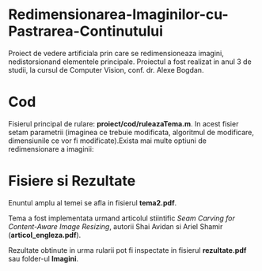 # Redimensionarea-Imaginilor-cu-Pastrarea-Continutului

Proiect de vedere artificiala prin care se redimensioneaza imagini, nedistorsionand elementele principale. Proiectul a fost realizat in anul 3 de studii, la cursul de Computer Vision, conf. dr. Alexe Bogdan.

# Cod

Fisierul principal de rulare: __proiect/cod/ruleazaTema.m__. In acest fisier setam parametrii (imaginea ce trebuie modificata, algoritmul de modificare, dimensiunile ce vor fi modificate).Exista mai multe optiuni de redimensionare a imaginii: 

# Fisiere si Rezultate

Enuntul amplu al temei se afla in fisierul __tema2.pdf__.

Tema a fost implementata urmand articolul stiintific _Seam Carving for Content-Aware Image Resizing_, autorii Shai Avidan si Ariel Shamir (__articol_engleza.pdf__).

Rezultate obtinute in urma rularii pot fi inspectate in fisierul __rezultate.pdf__ sau folder-ul __Imagini__.
